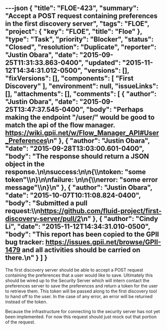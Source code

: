 ---json
{
  "title": "FLOE-423",
  "summary": "Accept a POST request containing preferences in the first discovery server",
  "tags": "FLOE",
  "project": {
    "key": "FLOE",
    "title": "Floe"
  },
  "type": "Task",
  "priority": "Blocker",
  "status": "Closed",
  "resolution": "Duplicate",
  "reporter": "Justin Obara",
  "date": "2015-09-25T11:31:33.863-0400",
  "updated": "2015-11-12T14:34:31.012-0500",
  "versions": [],
  "fixVersions": [],
  "components": [
    "First Discovery"
  ],
  "environment": null,
  "issueLinks": [],
  "attachments": [],
  "comments": [
    {
      "author": "Justin Obara",
      "date": "2015-09-25T13:47:37.545-0400",
      "body": "Perhaps making the endpoint \"/user/\" would be good to match the api of the flow manager. <https://wiki.gpii.net/w/Flow_Manager_API#User_Preferences>\n"
    },
    {
      "author": "Justin Obara",
      "date": "2015-09-28T13:03:00.601-0400",
      "body": "The response should return a JSON object in the response.\n\nsuccess:\n\n{\\\ntoken: \"some token\"\\\n}\n\nfailure:&#x20;\n\n{\\\nerror: \"some error message\"\\\n}\n"
    },
    {
      "author": "Justin Obara",
      "date": "2015-10-07T10:11:08.824-0400",
      "body": "Submitted a pull request:\\\n<https://github.com/fluid-project/first-discovery-server/pull/2>\n"
    },
    {
      "author": "Cindy Li",
      "date": "2015-11-12T14:34:31.010-0500",
      "body": "This report has been copied to the GPII bug tracker: <https://issues.gpii.net/browse/GPII-1479> and all activities should be carried on there.\n"
    }
  ]
}
---
The first discovery server should be able to accept a POST request containing the preferences that a user would like to save. Ultimately this should be wired up to the Security Server which will intern contact the preferences server to save the preferences and return a token for the user to retrieve them. This token will be passed along to the first discovery tool to hand off to the user. In the case of any error, an error will be returned instead of the token.

Because the infrastructure for connecting to the security server has not yet been implemented. For now this request should just mock out that portion of the request.

        